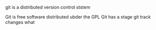 git is a distributed version control ststem

Git is  free software distributed ubder the GPL
Git has a stage
git track changes
what
